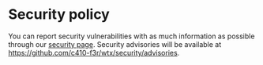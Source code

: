 # Security policy

You can report security vulnerabilities with as much information as possible through our [security page](https://github.com/c410-f3r/wtx/security). Security advisories will be available at <https://github.com/c410-f3r/wtx/security/advisories>.
